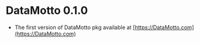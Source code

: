 # DataMotto 0.1.0

* The first version of DataMotto pkg available at [https://DataMotto.com](https://DataMotto.com)
